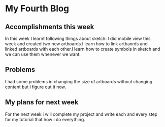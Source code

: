 # My Fourth Blog

## Accomplishments this week

In this week I learnt following things about sketch:
I did mobile view this week and created two new artboards.I learn how to link artbaords and linked artboards with each other.I learn how to create symbols in sketch and we can use them whenever we want.


## Problems
I had some problems in changing the size of artboards without changing content but i figure out it now.


## My plans for next week
For the next week i will complete my project and write each and every step for my tutorial that how i do everything.
